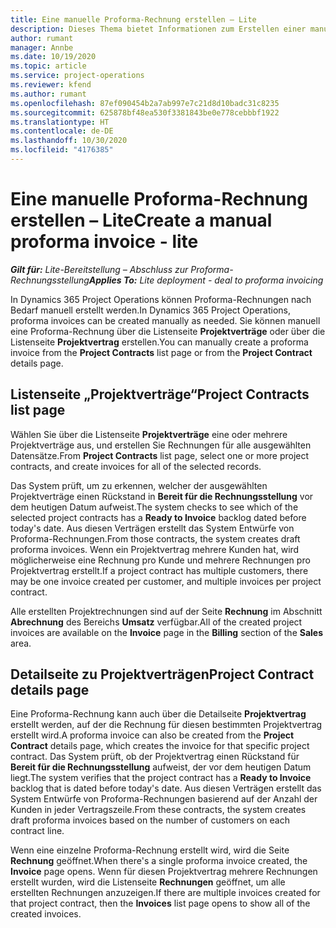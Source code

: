 ```yaml
---
title: Eine manuelle Proforma-Rechnung erstellen – Lite
description: Dieses Thema bietet Informationen zum Erstellen einer manuellen Proforma-Rechnung in Project Operations.
author: rumant
manager: Annbe
ms.date: 10/19/2020
ms.topic: article
ms.service: project-operations
ms.reviewer: kfend
ms.author: rumant
ms.openlocfilehash: 87ef090454b2a7ab997e7c21d8d10badc31c8235
ms.sourcegitcommit: 625878bf48ea530f3381843be0e778cebbbf1922
ms.translationtype: HT
ms.contentlocale: de-DE
ms.lasthandoff: 10/30/2020
ms.locfileid: "4176385"
---
```

# <a name="create-a-manual-proforma-invoice---lite"></a><span data-ttu-id="1cb54-103">Eine manuelle Proforma-Rechnung erstellen – Lite</span><span class="sxs-lookup"><span data-stu-id="1cb54-103">Create a manual proforma invoice - lite</span></span>

<span data-ttu-id="1cb54-104">_**Gilt für:** Lite-Bereitstellung – Abschluss zur Proforma-Rechnungsstellung_</span><span class="sxs-lookup"><span data-stu-id="1cb54-104">_**Applies To:** Lite deployment - deal to proforma invoicing_</span></span>

<span data-ttu-id="1cb54-105">In Dynamics 365 Project Operations können Proforma-Rechnungen nach Bedarf manuell erstellt werden.</span><span class="sxs-lookup"><span data-stu-id="1cb54-105">In Dynamics 365 Project Operations, proforma invoices can be created manually as needed.</span></span> <span data-ttu-id="1cb54-106">Sie können manuell eine Proforma-Rechnung über die Listenseite **Projektverträge** oder über die Listenseite **Projektvertrag** erstellen.</span><span class="sxs-lookup"><span data-stu-id="1cb54-106">You can manually create a proforma invoice from the **Project Contracts** list page or from the **Project Contract** details page.</span></span>

##  <a name="project-contracts-list-page"></a><span data-ttu-id="1cb54-107">Listenseite „Projektverträge“</span><span class="sxs-lookup"><span data-stu-id="1cb54-107">Project Contracts list page</span></span>

<span data-ttu-id="1cb54-108">Wählen Sie über die Listenseite **Projektverträge** eine oder mehrere Projektverträge aus, und erstellen Sie Rechnungen für alle ausgewählten Datensätze.</span><span class="sxs-lookup"><span data-stu-id="1cb54-108">From **Project Contracts** list page, select one or more project contracts, and create invoices for all of the selected records.</span></span>

<span data-ttu-id="1cb54-109">Das System prüft, um zu erkennen, welcher der ausgewählten Projektverträge einen Rückstand in **Bereit für die Rechnungsstellung** vor dem heutigen Datum aufweist.</span><span class="sxs-lookup"><span data-stu-id="1cb54-109">The system checks to see which of the selected project contracts has a **Ready to Invoice** backlog  dated before today's date.</span></span> <span data-ttu-id="1cb54-110">Aus diesen Verträgen erstellt das System Entwürfe von Proforma-Rechnungen.</span><span class="sxs-lookup"><span data-stu-id="1cb54-110">From those contracts, the system creates draft proforma invoices.</span></span> <span data-ttu-id="1cb54-111">Wenn ein Projektvertrag mehrere Kunden hat, wird möglicherweise eine Rechnung pro Kunde und mehrere Rechnungen pro Projektvertrag erstellt.</span><span class="sxs-lookup"><span data-stu-id="1cb54-111">If a project contract has multiple customers, there may be one invoice created per customer, and multiple invoices per project contract.</span></span>

<span data-ttu-id="1cb54-112">Alle erstellten Projektrechnungen sind auf der Seite **Rechnung** im Abschnitt **Abrechnung** des Bereichs **Umsatz** verfügbar.</span><span class="sxs-lookup"><span data-stu-id="1cb54-112">All of the created project invoices are available on the **Invoice** page in the **Billing** section of the **Sales** area.</span></span>

## <a name="project-contract-details-page"></a><span data-ttu-id="1cb54-113">Detailseite zu Projektverträgen</span><span class="sxs-lookup"><span data-stu-id="1cb54-113">Project Contract details page</span></span>

<span data-ttu-id="1cb54-114">Eine Proforma-Rechnung kann auch über die Detailseite **Projektvertrag** erstellt werden, auf der die Rechnung für diesen bestimmten Projektvertrag erstellt wird.</span><span class="sxs-lookup"><span data-stu-id="1cb54-114">A proforma invoice can also be created from the **Project Contract** details page, which creates the invoice for that specific project contract.</span></span> <span data-ttu-id="1cb54-115">Das System prüft, ob der Projektvertrag einen Rückstand für **Bereit für die Rechnungsstellung** aufweist, der vor dem heutigen Datum liegt.</span><span class="sxs-lookup"><span data-stu-id="1cb54-115">The system verifies that the project contract has a **Ready to Invoice** backlog that is dated before today's date.</span></span> <span data-ttu-id="1cb54-116">Aus diesen Verträgen erstellt das System Entwürfe von Proforma-Rechnungen basierend auf der Anzahl der Kunden in jeder Vertragszeile.</span><span class="sxs-lookup"><span data-stu-id="1cb54-116">From these contracts, the system creates draft proforma invoices based on the number of customers on each contract line.</span></span>

<span data-ttu-id="1cb54-117">Wenn eine einzelne Proforma-Rechnung erstellt wird, wird die Seite **Rechnung** geöffnet.</span><span class="sxs-lookup"><span data-stu-id="1cb54-117">When there's a single proforma invoice created, the **Invoice** page opens.</span></span> <span data-ttu-id="1cb54-118">Wenn für diesen Projektvertrag mehrere Rechnungen erstellt wurden, wird die Listenseite **Rechnungen** geöffnet, um alle erstellten Rechnungen anzuzeigen.</span><span class="sxs-lookup"><span data-stu-id="1cb54-118">If there are multiple invoices created for that project contract, then the **Invoices** list page opens to show all of the created invoices.</span></span>
